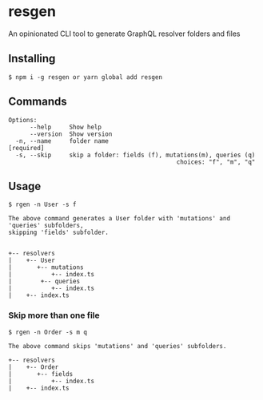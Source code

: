# resgen

An opinionated CLI tool to generate GraphQL resolver folders and files

## Installing

```
$ npm i -g resgen or yarn global add resgen
```

## Commands

```
Options:
      --help     Show help
      --version  Show version
  -n, --name     folder name                                          [required]
  -s, --skip     skip a folder: fields (f), mutations(m), queries (q)
                                               choices: "f", "m", "q"
```

## Usage

```
$ rgen -n User -s f
```

```
The above command generates a User folder with 'mutations' and 'queries' subfolders,
skipping 'fields' subfolder.


+-- resolvers
|    +-- User
|       +-- mutations
|           +-- index.ts
|        +-- queries
|           +-- index.ts
|    +-- index.ts

```

### Skip more than one file

```
$ rgen -n Order -s m q
```

```
The above command skips 'mutations' and 'queries' subfolders.

+-- resolvers
|    +-- Order
|       +-- fields
|           +-- index.ts
|    +-- index.ts

```
